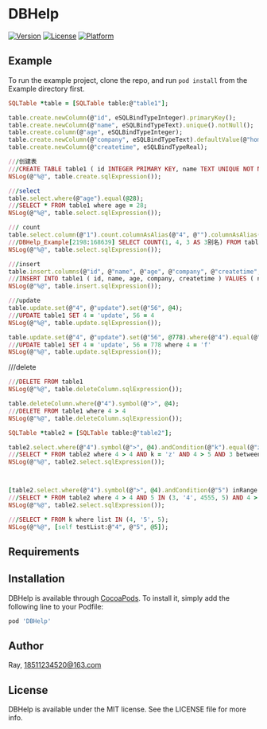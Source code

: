 # DBHelp

[![Version](https://img.shields.io/cocoapods/v/DBHelp.svg?style=flat)](http://cocoapods.org/pods/DBHelp)
[![License](https://img.shields.io/cocoapods/l/DBHelp.svg?style=flat)](http://cocoapods.org/pods/DBHelp)
[![Platform](https://img.shields.io/cocoapods/p/DBHelp.svg?style=flat)](http://cocoapods.org/pods/DBHelp)

## Example

To run the example project, clone the repo, and run `pod install` from the Example directory first.

```ruby
SQLTable *table = [SQLTable table:@"table1"];

table.create.newColumn(@"id", eSQLBindTypeInteger).primaryKey();
table.create.newColumn(@"name", eSQLBindTypeText).unique().notNull();
table.create.column(@"age", eSQLBindTypeInteger);
table.create.newColumn(@"company", eSQLBindTypeText).defaultValue(@"home");
table.create.newColumn(@"createtime", eSQLBindTypeReal);

///创建表
///CREATE TABLE table1 ( id INTEGER PRIMARY KEY, name TEXT UNIQUE NOT NULL, age INTEGER, company TEXT DEFAULT 'home', createtime REAL );
NSLog(@"%@", table.create.sqlExpression());

```


```ruby
///select
table.select.where(@"age").equal(@28);
///SELECT * FROM table1 where age = 28;
NSLog(@"%@", table.select.sqlExpression());
```
```ruby
/// count
table.select.column(@"1").count.columnAsAlias(@"4", @"").columnAsAlias(@"3", @"3别名").where(@"2").between(@"1", @"3");
///DBHelp_Example[2198:168639] SELECT COUNT(1, 4, 3 AS 3别名) FROM table1 where 2 between '1' and '3';
NSLog(@"%@", table.select.sqlExpression());
```

```ruby
///insert
table.insert.columns(@"id", @"name", @"age", @"company", @"createtime", nil).values([NSNull null], @"Ray", @28, [NSNull null], @4145123.4, nil);
///INSERT INTO table1 ( id, name, age, company, createtime ) VALUES ( null, 'Ray', 28, null, 4145123.4 );
NSLog(@"%@", table.insert.sqlExpression());
```

```ruby
///update
table.update.set(@"4", @"update").set(@"56", @4);
///UPDATE table1 SET 4 = 'update', 56 = 4
NSLog(@"%@", table.update.sqlExpression());

table.update.set(@"4", @"update").set(@"56", @778).where(@"4").equal(@"f");
///UPDATE table1 SET 4 = 'update', 56 = 778 where 4 = 'f'
NSLog(@"%@", table.update.sqlExpression());
```

///delete
```ruby
///DELETE FROM table1
NSLog(@"%@", table.deleteColumn.sqlExpression());

table.deleteColumn.where(@"4").symbol(@">", @4);
///DELETE FROM table1 where 4 > 4
NSLog(@"%@", table.deleteColumn.sqlExpression());
```

```ruby
SQLTable *table2 = [SQLTable table:@"table2"];

table2.select.where(@"4").symbol(@">", @4).andCondition(@"k").equal(@"z").andCondition(@"4").symbol(@">", @5).andCondition(@"3").between(@5, @6);
///SELECT * FROM table2 where 4 > 4 AND k = 'z' AND 4 > 5 AND 3 between 5 and 6;
NSLog(@"%@", table2.select.sqlExpression());



[table2.select.where(@"4").symbol(@">", @4).andCondition(@"5") inRange:@3, @"4", @4555, @5, nil];
///SELECT * FROM table2 where 4 > 4 AND 5 IN (3, '4', 4555, 5) AND 4 > 5 AND 3 between 5 and 6;
NSLog(@"%@", table2.select.sqlExpression());

///SELECT * FROM k where list IN (4, '5', 5);
NSLog(@"%@", [self testList:@"4", @"5", @5]);

```

## Requirements

## Installation

DBHelp is available through [CocoaPods](http://cocoapods.org). To install
it, simply add the following line to your Podfile:

```ruby
pod 'DBHelp'
```

## Author

Ray, 18511234520@163.com

## License

DBHelp is available under the MIT license. See the LICENSE file for more info.
